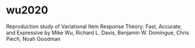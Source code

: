 # wu2020
Reproduction study of Variational Item Response Theory: Fast, Accurate, and Expressive by Mike Wu, Richard L. Davis, Benjamin W. Domingue, Chris Piech, Noah Goodman
